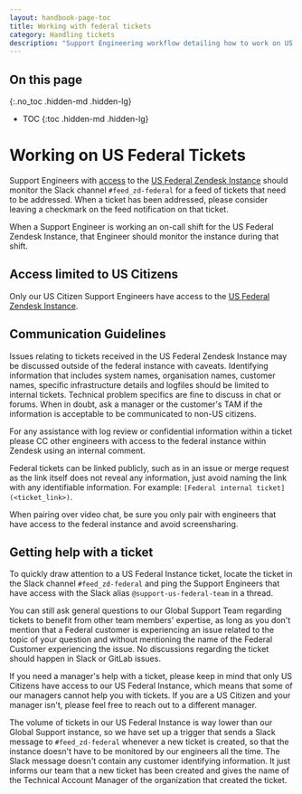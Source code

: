 ```yaml
---
layout: handbook-page-toc
title: Working with federal tickets
category: Handling tickets
description: "Support Engineering workflow detailing how to work on US Federal Tickets"
---
```


## On this page
{:.no_toc .hidden-md .hidden-lg}

- TOC
{:toc .hidden-md .hidden-lg}

# Working on US Federal Tickets

Support Engineers with [access](#access-limited-to-us-citizens) to the
[US Federal Zendesk Instance](/handbook/support/workflows/zendesk-instances.html)
should monitor the Slack channel `#feed_zd-federal` for a feed of tickets that need
to be addressed. When a ticket has been addressed, please consider leaving a checkmark
on the feed notification on that ticket.

When a Support Engineer is working an on-call shift for the US Federal Zendesk Instance,
that Engineer should monitor the instance during that shift. 

## Access limited to US Citizens

Only our US Citizen Support Engineers have access to the
[US Federal Zendesk Instance](/handbook/support/workflows/zendesk-instances.html). 

## Communication Guidelines

Issues relating to tickets received in the US Federal Zendesk Instance may be discussed outside of the federal instance with caveats.  Identifying information that includes system names, organisation names, customer names, specific infrastructure details and logfiles should be limited to internal tickets. Technical problem specifics are fine to discuss in chat or forums. When in doubt, ask a manager or the customer's TAM if the information is acceptable to be communicated to non-US citizens. 

For any assistance with log review or confidential information within a ticket please CC other engineers with access to the federal instance within Zendesk using an internal comment.

Federal tickets can be linked publicly, such as in an issue or merge request as the link itself
does not reveal any information, just avoid naming the link with any identifiable information. For
example: `[Federal internal ticket](<ticket_link>)`.

When pairing over video chat, be sure you only pair with engineers that have access to the federal
instance and avoid screensharing.

## Getting help with a ticket

To quickly draw attention to a US Federal Instance ticket, locate the ticket in the Slack channel
`#feed_zd-federal` and ping the Support Engineers that have access with the Slack alias `@support-us-federal-team`
in a thread.

You can still ask general questions to our Global Support Team regarding tickets to benefit from other team members'
expertise, as long as you don't mention that a Federal customer is experiencing an issue related to the topic of your
question and without mentioning the name of the Federal Customer experiencing the issue. No discussions regarding the
ticket should happen in Slack or GitLab issues.

If you need a manager's help with a ticket, please keep in mind that only US Citizens have access to our US Federal
Instance, which means that some of our managers cannot help you with tickets. If you are a US Citizen and your manager
isn't, please feel free to reach out to a different manager.

The volume of tickets in our US Federal Instance is way lower than our Global Support instance, so we have set up a trigger that
sends a Slack message to `#feed_zd-federal` whenever a new ticket is created, so that the instance doesn't have to be
monitored by our engineers all the time. The Slack message doesn't contain any customer identifying information. It just
informs our team that a new ticket has been created and gives the name of the Technical Account Manager of the organization
that created the ticket.

